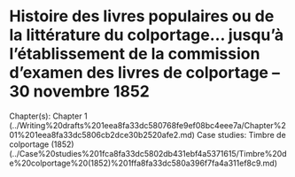 # Histoire des livres populaires ou de la littérature du colportage… jusqu’à l’établissement de la commission d’examen des livres de colportage – 30 novembre 1852

Chapter(s): Chapter 1  (../Writing%20drafts%201eea8fa33dc580768fe9ef08bc4eee7a/Chapter%201%201eea8fa33dc5806cb2dce30b2520afe2.md)
Case studies: Timbre de colportage (1852) (../Case%20studies%201fca8fa33dc5802db431ebf4a5371615/Timbre%20de%20colportage%20(1852)%201ffa8fa33dc580a396f7fa4a311ef8c9.md)